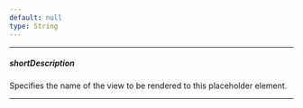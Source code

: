 ```yaml
---
default: null
type: String
---
```

---
##### shortDescription
Specifies the name of the view to be rendered to this placeholder element.

---
